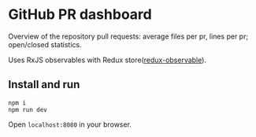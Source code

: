# GitHub PR dashboard

Overview of the repository pull requests: average files per pr, lines per pr; open/closed statistics.

Uses RxJS observables with Redux store([redux-observable](https://github.com/redux-observable/redux-observable)).

## Install and run
```
npm i
npm run dev
```
Open `localhost:8080` in your browser.

